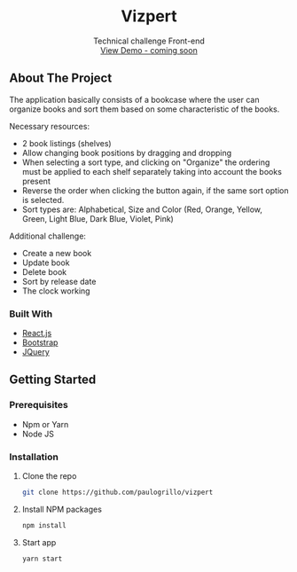 <div align="center">
   <h1>Vizpert</h1>
    
  <p align="center">
    Technical challenge Front-end
    <br />
    <a href="#">View Demo - coming soon</a>
  </p>
</div>

<!-- ABOUT THE PROJECT -->
## About The Project
The application basically consists of a bookcase where the user can organize books and sort them based on some characteristic of the books.

Necessary resources:
* 2 book listings (shelves)
* Allow changing book positions by dragging and dropping
* When selecting a sort type, and clicking on "Organize" the ordering must be applied to each shelf separately taking into account the books present
* Reverse the order when clicking the button again, if the same sort option is selected.
* Sort types are: Alphabetical, Size and Color (Red, Orange, Yellow, Green, Light Blue, Dark Blue, Violet, Pink)

Additional challenge:
* Create a new book
* Update book
* Delete book
* Sort by release date
* The clock working
### Built With

* [React.js](https://reactjs.org/)
* [Bootstrap](https://getbootstrap.com)
* [JQuery](https://jquery.com)

<!-- GETTING STARTED -->
## Getting Started
### Prerequisites
* Npm or Yarn
* Node JS
### Installation

1. Clone the repo
   ```sh
   git clone https://github.com/paulogrillo/vizpert
   ```
2. Install NPM packages
   ```sh
   npm install
   ```
3. Start app
   ```js
   yarn start
   ```
